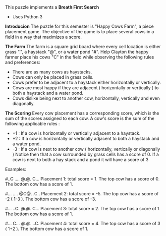 This puzzle implements a **Breath First Search**

- Uses Python 3

**Introducion**
The puzzle for this semester is "Happy Cows Farm", a piece placement game. The objective of the game is to place several cows in a field in a way that maximizes a score. 

**The Farm**
The farm is a square grid board where every cell location is either grass ".",  a haystack "@", or a water pond "#". Help Clayton the happy farmer place his cows "C" in the field while observing the following rules and preferences:
- There are as many cows as haystacks.
- Cows can only be placed in grass cells.
- Cows prefer to be adjacent to a haystack either horizontally or vertically.
- Cows are most happy if they are adjacent ( horizontally or vertically ) to both a haystack and a water pond.
- Cows dislike being next to another cow, horizontally, vertically and even diagonally.

**The Scoring**
Every cow placement has a corresponding score, which is the sum of the scores assigned to each cow. A cow's score is the sum of the following applicable rules :
- +1 : If a cow is horizontally or vertically adjacent to a haystack.
- +2 : If a cow is horizontally or vertically adjacent to both a haystack and a water pond.
- -3 : If a cow is next to another cow ( horizontally, vertically or diagonally )
Notice then that a cow surrounded by grass cells has a score of 0. If a cow is next to both a hay stack and a pond it will have a score of 3

Examples:

#..C
....
@.@.
C...
Placement 1: total score = 1.
The top cow has a score of 0. The bottom cow has a score of 1.

#...
....
@C@.
.C..
Placement 2: total score = -5.
The top cow has a score of -2 ( 1-3 ). The bottom cow has a score of -3.

#...
..C.
@.@.
C...
Placement 3: total score = 2.
The top cow has a score of 1. The bottom cow has a score of 1.

#...
C...
@.@.
..C.
Placement 4: total score = 4.
The top cow has a score of 3 ( 1+2 ). The bottom cow has a score of 1.

